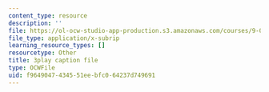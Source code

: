 ```yaml
---
content_type: resource
description: ''
file: https://ol-ocw-studio-app-production.s3.amazonaws.com/courses/9-00sc-introduction-to-psychology-fall-2011/f9649047434551eebfc064237d749691_lanmHS0JwYI.vtt
file_type: application/x-subrip
learning_resource_types: []
resourcetype: Other
title: 3play caption file
type: OCWFile
uid: f9649047-4345-51ee-bfc0-64237d749691
---
```

